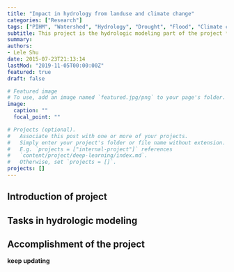 ```yaml
---
title: "Impact in hydrology from landuse and climate change"
categories: ["Research"]
tags: ["PIHM", "Watershed", "Hydrology", "Drought", "Flood", "Climate change", "Landuse change"]
subtitle: This project is the hydrologic modeling part of the project *NSF Hydrologic and Water Quality Modeling for Green Infrastructure*.
summary:
authors:
- Lele Shu
date: 2015-07-23T21:13:14
lastMod: "2019-11-05T00:00:00Z"
featured: true
draft: false

# Featured image
# To use, add an image named `featured.jpg/png` to your page's folder.
image:
  caption: ""
  focal_point: ""

# Projects (optional).
#   Associate this post with one or more of your projects.
#   Simply enter your project's folder or file name without extension.
#   E.g. `projects = ["internal-project"]` references
#   `content/project/deep-learning/index.md`.
#   Otherwise, set `projects = []`.
projects: []
---
```



## Introduction of project


## Tasks in hydrologic modeling

## Accomplishment of the project


**keep updating**
